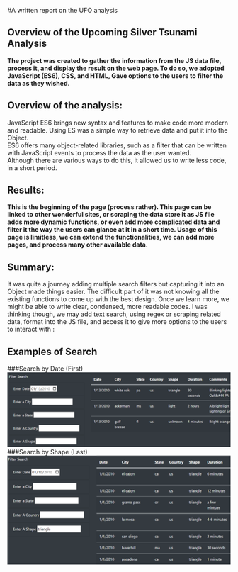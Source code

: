 #A written report on the UFO analysis

## Overview of the Upcoming Silver Tsunami Analysis
**The project was created to gather the information from the JS data file, process it, and display the result on the web page.  To do so, we adopted JavaScript (ES6), CSS, and HTML, Gave options to the users to filter the data as they wished.**

## Overview of the analysis:
JavaScript ES6 brings new syntax and features to make code more modern and readable. Using ES was a simple way to retrieve data and put it into the Object.  
ES6 offers many object-related libraries,  such as a filter that can be written with JavaScript events to process the data as the user wanted.  
Although there are various ways to do this, it allowed us to write less code, in a short period.  

## Results:
<b>This is the beginning of the page (process rather).  This page can be linked to other wonderful sites, or scraping the data store it as JS file adds more dynamic functions, 
or even add more complicated data and filter it the way the users can glance at it in a short time. 
Usage of this page is limitless, we can extend the functionalities, we can add more pages, and process many other available data. </b>
	

## Summary:
It was quite a journey adding multiple search filters but capturing it into an Object made things easier.  The difficult part of it was not knowing all the existing functions to come up with the best design.
Once we learn more, we might be able to write clear, condensed, more readable codes.  I was thinking though, we may add text search, using regex or scraping related data, format into the JS file, and access it to give more options to the users to interact with :

## Examples of Search
###Search by Date (First)
![Search by Date](Images/SearchByDate.PNG)
###Search by Shape (Last)
![Search by Shape](Images/SearchShape.PNG)
